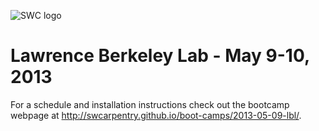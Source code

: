 ![SWC logo](http://software-carpentry.org/img/software-carpentry-banner.png)

# Lawrence Berkeley Lab - May 9-10, 2013
For a schedule and installation instructions check out the bootcamp webpage at
http://swcarpentry.github.io/boot-camps/2013-05-09-lbl/.

